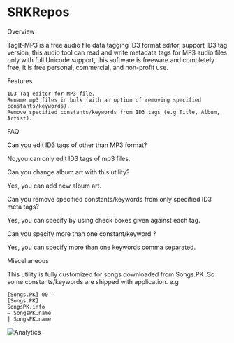 SRKRepos
========


Overview

TagIt-MP3 is a free audio file data tagging ID3 format editor, support ID3 tag version, this audio tool can read and write metadata tags for MP3 audio files only with full Unicode support, this software is freeware and completely free, it is free personal, commercial, and non-profit use.

Features

    ID3 Tag editor for MP3 file.
    Rename mp3 files in bulk (with an option of removing specified constants/keywords).
    Remove specified constants/keywords from ID3 tags (e.g Title, Album, Artist). 

FAQ

Can you edit ID3 tags of other than MP3 format?

No,you can only edit ID3 tags of mp3 files.

Can you change album art with this utility?

Yes, you can add new album art.

Can you remove specified constants/keywords from only specified ID3 meta tags?

Yes, you can specify by using check boxes given against each tag.

Can you specify more than one constant/keyword ?

Yes, you can specify more than one keywords comma separated.


Miscellaneous

This utility is fully customized for songs downloaded from Songs.PK .So some constants/keywords are shipped with application. e.g

    [Songs.PK] 00 –
    [Songs.PK]
    SongsPK.info
    – SongsPK.name
    | SongsPK.name 

![Analytics](https://ga-beacon.appspot.com/UA-56970441-1/SRKRepos/readme)
